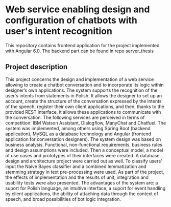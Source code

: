 # Web service enabling design and configuration of chatbots with user's intent recognition

This repository contains frontend application for the project implemented with Angular 6.0. 
The backend part can be found in repo server_thesis

## Project description 

This project concerns the design and implementation of a web service allowing to create a chatbot
conversation and to incorporate its logic within designer’s own applications. The system
supports the recognition of the user's intents from statements in Polish. It allows the designer
to set up an account, create the structure of the conversation expressed by the intents of the
speech, register their own client applications, and then, thanks to the provided REST interface,
it allows these applications to communicate with the conversation. The following services are
perceived in terms of competition: IBM Watson Assistant, Dialogflow, ManyChat and
Chatfuel. The system was implemented, among others using Spring Boot (backend application),
MySQL as a database technology and Angular (frontend application for conversation
designers). The system design was based on business analysis. Functional, non-functional
requirements, business rules and design assumptions were included. Then a conceptual model,
a model of use cases and prototypes of their interfaces were created. A database design and
architecture project were carried out as well. To classify users’ input the Naive Bayes classifier
and a combined lemmatization and stemming strategy in text pre-processing were used. As part
of the project, the effects of implementation and the results of unit, integration and usability tests
were also presented. The advantages of the system are: a suport for Polish language, an intuitive
interface, a suport for event handling by client applications, the ability of attaching data through
the context of speech, and broad possibilities of bot logic integration.
